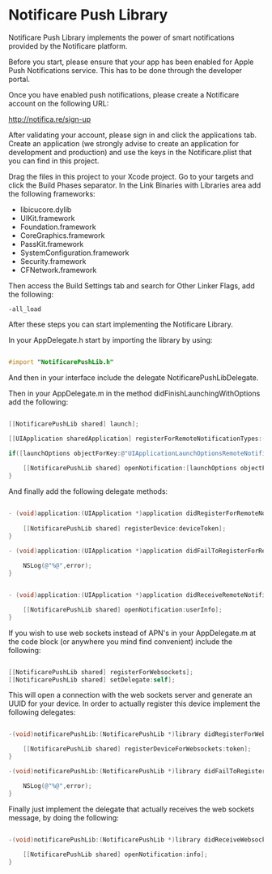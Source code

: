 Notificare Push Library
===================

Notificare Push Library implements the power of smart notifications provided by the Notificare platform.

Before you start, please ensure that your app has been enabled for Apple Push Notifications service. This has to be done through the developer portal.

Once you have enabled push notifications, please create a Notificare account on the following  URL:

http://notifica.re/sign-up

After validating your account, please sign in and click the applications tab. Create an application (we strongly advise to create an application for development and production) and use the keys in the Notificare.plist that you can find in this project. 

Drag the files in this project to your Xcode project. Go to your targets and click the Build Phases separator. In the Link Binaries with Libraries area add the following frameworks:

- libicucore.dylib
- UIKit.framework
- Foundation.framework
- CoreGraphics.framework
- PassKit.framework
- SystemConfiguration.framework
- Security.framework
- CFNetwork.framework

Then access the Build Settings tab and search for Other Linker Flags, add the following:

	-all_load

After these steps you can start implementing the Notificare Library.

In your AppDelegate.h start by importing the library by using:

``` objective-c

#import "NotificarePushLib.h"
```

And then in your interface include the delegate NotificarePushLibDelegate.

Then in your AppDelegate.m in the method didFinishLaunchingWithOptions add the following:

``` objective-c

[[NotificarePushLib shared] launch];

[[UIApplication sharedApplication] registerForRemoteNotificationTypes:(UIRemoteNotificationTypeBadge | UIRemoteNotificationTypeSound | UIRemoteNotificationTypeAlert)];
    
if([launchOptions objectForKey:@"UIApplicationLaunchOptionsRemoteNotificationKey"]){

	[[NotificarePushLib shared] openNotification:[launchOptions objectForKey:@"UIApplicationLaunchOptionsRemoteNotificationKey"]];
}
```


And finally add the following delegate methods:

``` objective-c

- (void)application:(UIApplication *)application didRegisterForRemoteNotificationsWithDeviceToken:(NSData *)deviceToken {
    
	[[NotificarePushLib shared] registerDevice:deviceToken];
}

- (void)application:(UIApplication *)application didFailToRegisterForRemoteNotificationsWithError:(NSError *)error{
    
	NSLog(@"%@",error);
}


- (void)application:(UIApplication *)application didReceiveRemoteNotification:(NSDictionary *)userInfo {

	[[NotificarePushLib shared] openNotification:userInfo];
}
```

If you wish to use web sockets instead of APN's in your AppDelegate.m at the code block (or anywhere you mind find convenient) include the following:


``` objective-c

[[NotificarePushLib shared] registerForWebsockets];
[[NotificarePushLib shared] setDelegate:self];
```

This will open a connection with the web sockets server and generate an UUID for your device. In order to actually register this device implement the following delegates:

``` objective-c

-(void)notificarePushLib:(NotificarePushLib *)library didRegisterForWebsocketsNotifications:(NSString *)token{

	[[NotificarePushLib shared] registerDeviceForWebsockets:token];
}

-(void)notificarePushLib:(NotificarePushLib *)library didFailToRegisterWebsocketNotifications:(NSError *)error{

	NSLog(@"%@",error);
}
```

Finally just implement the delegate that actually receives the web sockets message, by doing the following:

``` objective-c

-(void)notificarePushLib:(NotificarePushLib *)library didReceiveWebsocketNotification:(NSDictionary *)info{
    
	[[NotificarePushLib shared] openNotification:info];
}
```






